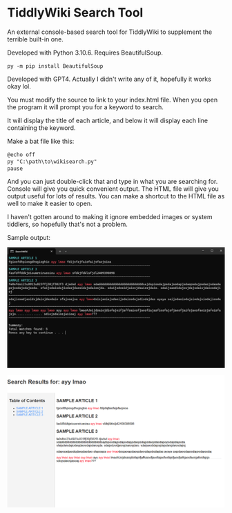 # TiddlyWiki Search Tool
An external console-based search tool for TiddlyWiki to supplement the terrible built-in one.

Developed with Python 3.10.6. Requires BeautifulSoup.
```
py -m pip install BeautifulSoup
```
Developed with GPT4. Actually I didn't write any of it, hopefully it works okay lol.

You must modify the source to link to your index.html file. When you open the program it will prompt you for a keyword to search.

It will display the title of each article, and below it will display each line containing the keyword.

Make a bat file like this:
```
@echo off
py "C:\path\to\wikisearch.py"
pause
```
And you can just double-click that and type in what you are searching for. Console will give you quick convenient output. The HTML file will give you output useful for lots of results. You can make a shortcut to the HTML file as well to make it easier to open.

I haven't gotten around to making it ignore embedded images or system tiddlers, so hopefully that's not a problem.

Sample output:

![Screenshot of console output](https://raw.githubusercontent.com/RyanBabij/TiddlyWiki-Search-Tool/refs/heads/main/SampleOutput/Console.png)

![Screenshot of HTML output](https://raw.githubusercontent.com/RyanBabij/TiddlyWiki-Search-Tool/refs/heads/main/SampleOutput/HTML.png)
